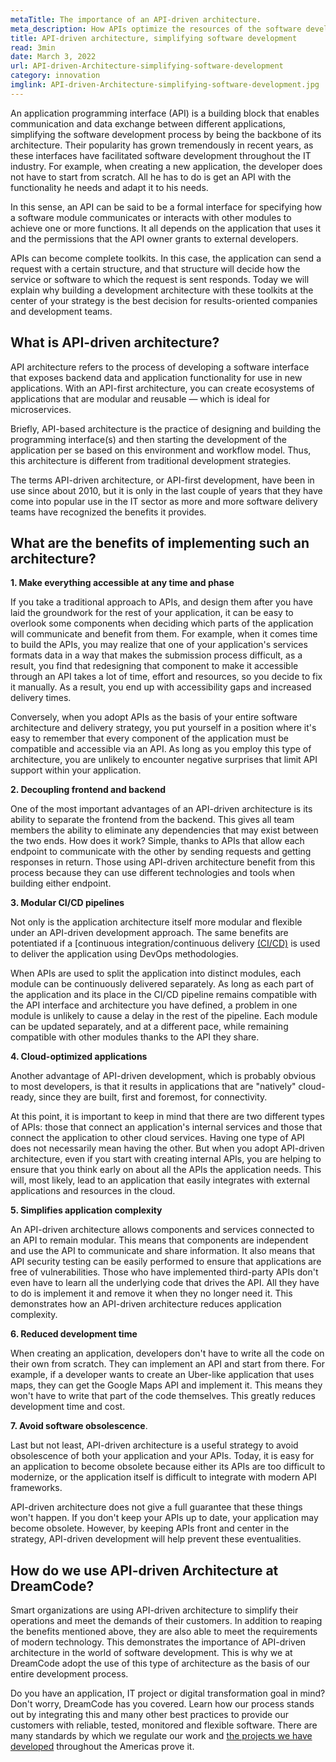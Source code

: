 ```yaml
---
metaTitle: The importance of an API-driven architecture.
meta_description: How APIs optimize the resources of the software development team and simplify the operations of each of the developers involved.
title: API-driven architecture, simplifying software development
read: 3min
date: March 3, 2022
url: API-driven-Architecture-simplifying-software-development
category: innovation
imglink: API-driven-Architecture-simplifying-software-development.jpg
---
```


An application programming interface (API) is a building block that enables communication and data exchange between different applications, simplifying the software development process by being the backbone of its architecture. Their popularity has grown tremendously in recent years, as these interfaces have facilitated software development throughout the IT industry. For example, when creating a new application, the developer does not have to start from scratch. All he has to do is get an API with the functionality he needs and adapt it to his needs.

In this sense, an API can be said to be a formal interface for specifying how a software module communicates or interacts with other modules to achieve one or more functions. It all depends on the application that uses it and the permissions that the API owner grants to external developers.

APIs can become complete toolkits. In this case, the application can send a request with a certain structure, and that structure will decide how the service or software to which the request is sent responds. Today we will explain why building a development architecture with these toolkits at the center of your strategy is the best decision for results-oriented companies and development teams.

## What is API-driven architecture?

API architecture refers to the process of developing a software interface that exposes backend data and application functionality for use in new applications. With an API-first architecture, you can create ecosystems of applications that are modular and reusable — which is ideal for microservices.

Briefly, API-based architecture is the practice of designing and building the programming interface(s) and then starting the development of the application per se based on this environment and workflow model. Thus, this architecture is different from traditional development strategies.

The terms API-driven architecture, or API-first development, have been in use since about 2010, but it is only in the last couple of years that they have come into popular use in the IT sector as more and more software delivery teams have recognized the benefits it provides.

## What are the benefits of implementing such an architecture?

**1. Make everything accessible at any time and phase**

If you take a traditional approach to APIs, and design them after you have laid the groundwork for the rest of your application, it can be easy to overlook some components when deciding which parts of the application will communicate and benefit from them. For example, when it comes time to build the APIs, you may realize that one of your application's services formats data in a way that makes the submission process difficult, as a result, you find that redesigning that component to make it accessible through an API takes a lot of time, effort and resources, so you decide to fix it manually. As a result, you end up with accessibility gaps and increased delivery times.

Conversely, when you adopt APIs as the basis of your entire software architecture and delivery strategy, you put yourself in a position where it's easy to remember that every component of the application must be compatible and accessible via an API. As long as you employ this type of architecture, you are unlikely to encounter negative surprises that limit API support within your application.

**2. Decoupling frontend and backend**

One of the most important advantages of an API-driven architecture is its ability to separate the frontend from the backend. This gives all team members the ability to eliminate any dependencies that may exist between the two ends. How does it work? Simple, thanks to APIs that allow each endpoint to communicate with the other by sending requests and getting responses in return. Those using API-driven architecture benefit from this process because they can use different technologies and tools when building either endpoint.

**3. Modular CI/CD pipelines**

Not only is the application architecture itself more modular and flexible under an API-driven development approach. The same benefits are potentiated if a [continuous integration/continuous delivery [(CI/CD)](https://www.dreamcodesoft.com/continuous-integration-and-continuous-delivery) is used to deliver the application using DevOps methodologies.

When APIs are used to split the application into distinct modules, each module can be continuously delivered separately. As long as each part of the application and its place in the CI/CD pipeline remains compatible with the API interface and architecture you have defined, a problem in one module is unlikely to cause a delay in the rest of the pipeline. Each module can be updated separately, and at a different pace, while remaining compatible with other modules thanks to the API they share.

**4. Cloud-optimized applications**

Another advantage of API-driven development, which is probably obvious to most developers, is that it results in applications that are "natively" cloud-ready, since they are built, first and foremost, for connectivity.

At this point, it is important to keep in mind that there are two different types of APIs: those that connect an application's internal services and those that connect the application to other cloud services. Having one type of API does not necessarily mean having the other. But when you adopt API-driven architecture, even if you start with creating internal APIs, you are helping to ensure that you think early on about all the APIs the application needs. This will, most likely, lead to an application that easily integrates with external applications and resources in the cloud.

**5. Simplifies application complexity**

An API-driven architecture allows components and services connected to an API to remain modular. This means that components are independent and use the API to communicate and share information. It also means that API security testing can be easily performed to ensure that applications are free of vulnerabilities. Those who have implemented third-party APIs don't even have to learn all the underlying code that drives the API. All they have to do is implement it and remove it when they no longer need it. This demonstrates how an API-driven architecture reduces application complexity.

**6. Reduced development time**

When creating an application, developers don't have to write all the code on their own from scratch. They can implement an API and start from there. For example, if a developer wants to create an Uber-like application that uses maps, they can get the Google Maps API and implement it. This means they won't have to write that part of the code themselves. This greatly reduces development time and cost.

**7. Avoid software obsolescence**.

Last but not least, API-driven architecture is a useful strategy to avoid obsolescence of both your application and your APIs. Today, it is easy for an application to become obsolete because either its APIs are too difficult to modernize, or the application itself is difficult to integrate with modern API frameworks.

API-driven architecture does not give a full guarantee that these things won't happen. If you don't keep your APIs up to date, your application may become obsolete. However, by keeping APIs front and center in the strategy, API-driven development will help prevent these eventualities.

## How do we use API-driven Architecture at DreamCode?

Smart organizations are using API-driven architecture to simplify their operations and meet the demands of their customers. In addition to reaping the benefits mentioned above, they are also able to meet the requirements of modern technology. This demonstrates the importance of API-driven architecture in the world of software development. This is why we at DreamCode adopt the use of this type of architecture as the basis of our entire development process.

Do you have an application, IT project or digital transformation goal in mind? Don't worry, DreamCode has you covered. Learn how our process stands out by integrating this and many other best practices to provide our customers with reliable, tested, monitored and flexible software. There are many standards by which we regulate our work and [the projects we have developed](https://www.dreamcodesoft.com/about) throughout the Americas prove it.
